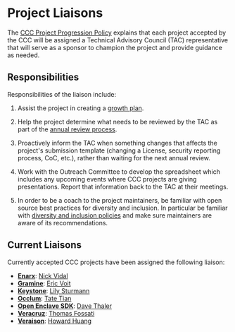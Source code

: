 # Project Liaisons

The [CCC Project Progression Policy](project-progression-policy.md) explains
that each project accepted by the CCC will be assigned a Technical Advisory
Council (TAC) representative that will serve as a sponsor to champion the
project and provide guidance as needed.

## Responsibilities

Responsibilities of the liaison include:

1. Assist the project in creating a [growth plan](growth-plans.md).

2. Help the project determine what needs to be reviewed by the TAC as
   part of the [annual review process](project-progression-policy.md#iv-annual-review-process).

3. Proactively inform the TAC when something changes that affects the
   project's submission template (changing a License, security reporting
   process, CoC, etc.), rather than waiting for the next annual review.
   
4. Work with the Outreach Committee to develop the spreadsheet which includes
   any upcoming events where CCC projects are giving presentations. Report
   that information back to the TAC at their meetings.

5. In order to be a coach to the project maintainers, be familiar with open
   source best practices for diversity and inclusion.  In particular be
   familiar with 
   [diversity and inclusion policies](diversity-and-inclusion-policies.md)
   and make sure maintainers are aware of its recommendations.

## Current Liaisons

Currently accepted CCC projects have been assigned the following liaison:

* **[Enarx](https://github.com/enarx)**: [Nick Vidal](https://github.com/nickvidal)
* **[Gramine](https://gramineproject.io/)**: [Eric Voit](https://github.com/ericvoit)
* **[Keystone](https://keystone-enclave.org)**: [Lily Sturmann](https://github.com/lkatalin)
* **[Occlum](https://occlum.io)**: [Tate Tian](https://github.com/tatetian)
* **[Open Enclave SDK](https://github.com/openenclave/openenclave)**: [Dave Thaler](https://github.com/dthaler)
* **[Veracruz](https://github.com/veracruz-project)**: [Thomas Fossati](https://github.com/thomas-fossati)
* **[Veraison](https://github.com/veraison)**: [Howard Huang](https://github.com/hannibalhuang)
